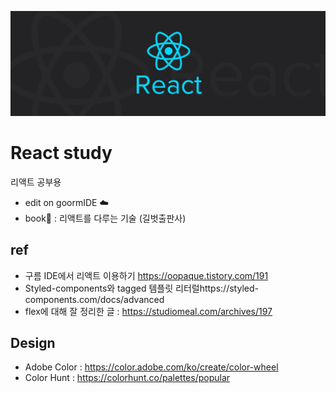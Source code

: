 ![img](./react.jpg)
# React study
리액트 공부용  
- edit on goormIDE ☁️
- book📖 : 리액트를 다루는 기술 (길벗출판사)  

## ref
- 구름 IDE에서 리액트 이용하기 https://oopaque.tistory.com/191
- Styled-components와 tagged 템플릿 리터럴https://styled-components.com/docs/advanced
- flex에 대해 잘 정리한 글 : https://studiomeal.com/archives/197  

## Design
- Adobe Color : https://color.adobe.com/ko/create/color-wheel
- Color Hunt : https://colorhunt.co/palettes/popular